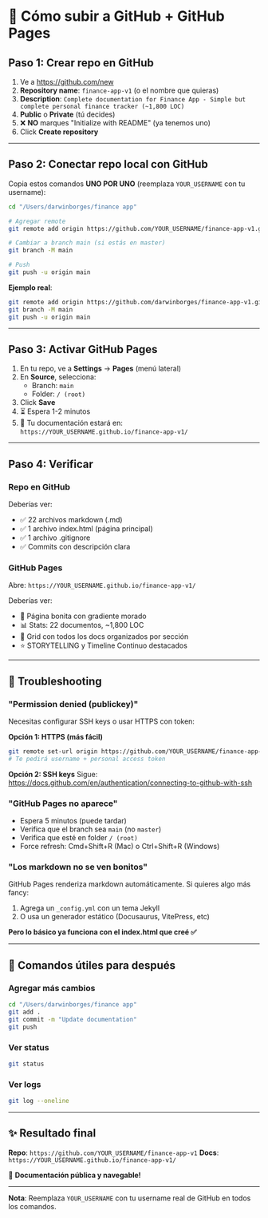 # 🚀 Cómo subir a GitHub + GitHub Pages

## Paso 1: Crear repo en GitHub

1. Ve a https://github.com/new
2. **Repository name**: `finance-app-v1` (o el nombre que quieras)
3. **Description**: `Complete documentation for Finance App - Simple but complete personal finance tracker (~1,800 LOC)`
4. **Public** o **Private** (tú decides)
5. ❌ **NO** marques "Initialize with README" (ya tenemos uno)
6. Click **Create repository**

---

## Paso 2: Conectar repo local con GitHub

Copia estos comandos **UNO POR UNO** (reemplaza `YOUR_USERNAME` con tu username):

```bash
cd "/Users/darwinborges/finance app"

# Agregar remote
git remote add origin https://github.com/YOUR_USERNAME/finance-app-v1.git

# Cambiar a branch main (si estás en master)
git branch -M main

# Push
git push -u origin main
```

**Ejemplo real**:
```bash
git remote add origin https://github.com/darwinborges/finance-app-v1.git
git branch -M main
git push -u origin main
```

---

## Paso 3: Activar GitHub Pages

1. En tu repo, ve a **Settings** → **Pages** (menú lateral)
2. En **Source**, selecciona:
   - Branch: `main`
   - Folder: `/ (root)`
3. Click **Save**
4. ⏳ Espera 1-2 minutos
5. 🎉 Tu documentación estará en: `https://YOUR_USERNAME.github.io/finance-app-v1/`

---

## Paso 4: Verificar

### Repo en GitHub
Deberías ver:
- ✅ 22 archivos markdown (.md)
- ✅ 1 archivo index.html (página principal)
- ✅ 1 archivo .gitignore
- ✅ Commits con descripción clara

### GitHub Pages
Abre: `https://YOUR_USERNAME.github.io/finance-app-v1/`

Deberías ver:
- 🎨 Página bonita con gradiente morado
- 📊 Stats: 22 documentos, ~1,800 LOC
- 📖 Grid con todos los docs organizados por sección
- ⭐ STORYTELLING y Timeline Continuo destacados

---

## 🔧 Troubleshooting

### "Permission denied (publickey)"
Necesitas configurar SSH keys o usar HTTPS con token:

**Opción 1: HTTPS (más fácil)**
```bash
git remote set-url origin https://github.com/YOUR_USERNAME/finance-app-v1.git
# Te pedirá username + personal access token
```

**Opción 2: SSH keys**
Sigue: https://docs.github.com/en/authentication/connecting-to-github-with-ssh

### "GitHub Pages no aparece"
- Espera 5 minutos (puede tardar)
- Verifica que el branch sea `main` (no `master`)
- Verifica que esté en folder `/ (root)`
- Force refresh: Cmd+Shift+R (Mac) o Ctrl+Shift+R (Windows)

### "Los markdown no se ven bonitos"
GitHub Pages renderiza markdown automáticamente. Si quieres algo más fancy:
1. Agrega un `_config.yml` con un tema Jekyll
2. O usa un generador estático (Docusaurus, VitePress, etc)

**Pero lo básico ya funciona con el index.html que creé ✅**

---

## 📝 Comandos útiles para después

### Agregar más cambios
```bash
cd "/Users/darwinborges/finance app"
git add .
git commit -m "Update documentation"
git push
```

### Ver status
```bash
git status
```

### Ver logs
```bash
git log --oneline
```

---

## ✨ Resultado final

**Repo**: `https://github.com/YOUR_USERNAME/finance-app-v1`
**Docs**: `https://YOUR_USERNAME.github.io/finance-app-v1/`

🎉 **Documentación pública y navegable!**

---

**Nota**: Reemplaza `YOUR_USERNAME` con tu username real de GitHub en todos los comandos.
